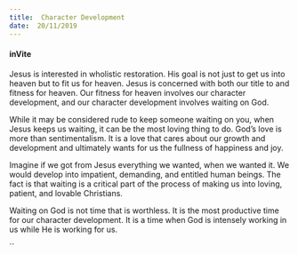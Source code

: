 ```yaml
---
title:  Character Development
date:  20/11/2019
---
```


#### inVite

Jesus is interested in wholistic restoration. His goal is not just to get us into heaven but to fit us for heaven. Jesus is concerned with both our title to and fitness for heaven. Our fitness for heaven involves our character development, and our character development involves waiting on God.

While it may be considered rude to keep someone waiting on you, when Jesus keeps us waiting, it can be the most loving thing to do. God’s love is more than sentimentalism. It is a love that cares about our growth and development and ultimately wants for us the fullness of happiness and joy.

Imagine if we got from Jesus everything we wanted, when we wanted it. We would develop into impatient, demanding, and entitled human beings. The fact is that waiting is a critical part of the process of making us into loving, patient, and lovable Christians.

Waiting on God is not time that is worthless. It is the most productive time for our character development. It is a time when God is intensely working in us while He is working for us.

``